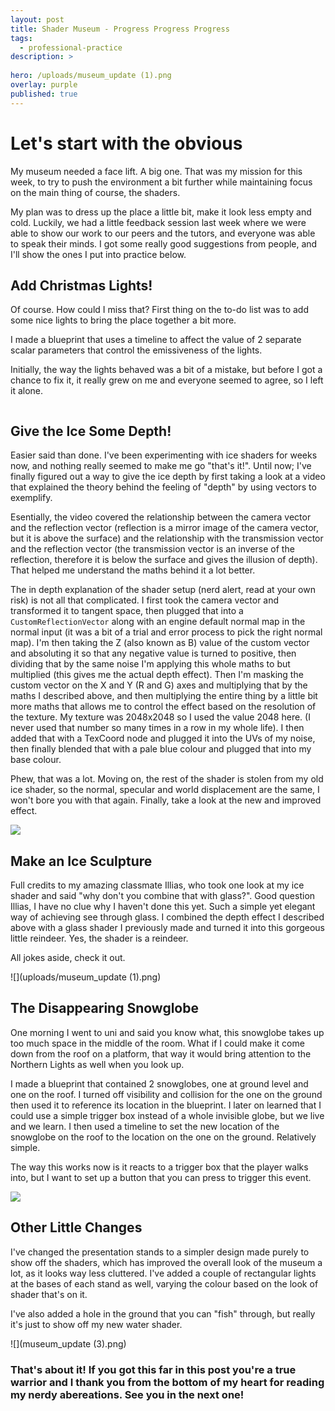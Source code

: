 ```yaml
---
layout: post
title: Shader Museum - Progress Progress Progress
tags:
  - professional-practice
description: >
  
hero: /uploads/museum_update (1).png
overlay: purple
published: true
---
```


# Let's start with the obvious
My museum needed a face lift. A big one. That was my mission for this week, to try to push the environment a bit further while maintaining focus on the main thing of course, the shaders.

My plan was to dress up the place a little bit, make it look less empty and cold. Luckily, we had a little feedback session last week where we were able to show our work to our peers and the tutors, and everyone was able to speak their minds. I got some really good suggestions from people, and I'll show the ones I put into practice below.

## Add Christmas Lights!
Of course. How could I miss that? First thing on the to-do list was to add some nice lights to bring the place together a bit more. 

I made a blueprint that uses a timeline to affect the value of 2 separate scalar parameters that control the emissiveness of the lights.

Initially, the way the lights behaved was a bit of a mistake, but before I got a chance to fix it, it really grew on me and everyone seemed to agree, so I left it alone.

![]()

## Give the Ice Some Depth!
Easier said than done. I've been experimenting with ice shaders for weeks now, and nothing really seemed to make me go "that's it!". Until now; I've finally figured out a way to give the ice depth by first taking a look at a video that explained the theory behind the feeling of "depth" by using vectors to exemplify. 

Esentially, the video covered the relationship between the camera vector and the reflection vector (reflection is a mirror image of the camera vector, but it is above the surface) and the relationship with the transmission vector and the reflection vector (the transmission vector is an inverse of the reflection, therefore it is below the surface and gives the illusion of depth). That helped me understand the maths behind it a lot better. 

The in depth explanation of the shader setup (nerd alert, read at your own risk) is not all that complicated. I first took the camera vector and transformed it to tangent space, then plugged that into a `CustomReflectionVector` along with an engine default normal map in the normal input (it was a bit of a trial and error process to pick the right normal map). I'm then taking the Z (also known as B) value of the custom vector and absoluting it so that any negative value is turned to positive, then dividing that by the same noise I'm applying this whole maths to but multiplied (this gives me the actual depth effect). Then I'm masking the custom vector on the X and Y (R and G) axes and multiplying that by the maths I described above, and then multiplying the entire thing by a little bit more maths that allows me to control the effect based on the resolution of the texture. My texture was 2048x2048 so I used the value 2048 here. (I never used that number so many times in a row in my whole life). I then added that with a TexCoord node and plugged it into the UVs of my noise, then finally blended that with a pale blue colour and plugged that into my base colour.


Phew, that was a lot. Moving on, the rest of the shader is stolen from my old ice shader, so the normal, specular and world displacement are the same, I won't bore you with that again. Finally, take a look at the new and improved effect.

![](uploads/ice_effect.gif)

## Make an Ice Sculpture
Full credits to my amazing classmate Illias, who took one look at my ice shader and said "why don't you combine that with glass?". Good question Illias, I have no clue why I haven't done this yet. Such a simple yet elegant way of achieving see through glass. I combined the depth effect I described above with a glass shader I previously made and turned it into this gorgeous little reindeer. Yes, the shader is a reindeer. 

All jokes aside, check it out.

![](uploads/museum_update (1).png)

## The Disappearing Snowglobe
One morning I went to uni and said you know what, this snowglobe takes up too much space in the middle of the room. What if I could make it come down from the roof on a platform, that way it would bring attention to the Northern Lights as well when you look up.

I made a blueprint that contained 2 snowglobes, one at ground level and one on the roof. I turned off visibility and collision for the one on the ground then used it to reference its location in the blueprint. I later on learned that I could use a simple trigger box instead of a whole invisible globe, but we live and we learn. I then used a timeline to set the new location of the snowglobe on the roof to the location on the one on the ground. Relatively simple.

The way this works now is it reacts to a trigger box that the player walks into, but I want to set up a button that you can press to trigger this event.

![](uploads/snowglobe_animation.gif)

## Other Little Changes
I've changed the presentation stands to a simpler design made purely to show off the shaders, which has improved the overall look of the museum a lot, as it looks way less cluttered. I've added a couple of rectangular lights at the bases of each stand as well, varying the colour based on the look of shader that's on it.

I've also added a hole in the ground that you can "fish" through, but really it's just to show off my new water shader. 

![](museum_update (3).png)


### That's about it! If you got this far in this post you're a true warrior and I thank you from the bottom of my heart for reading my nerdy abereations. See you in the next one!
